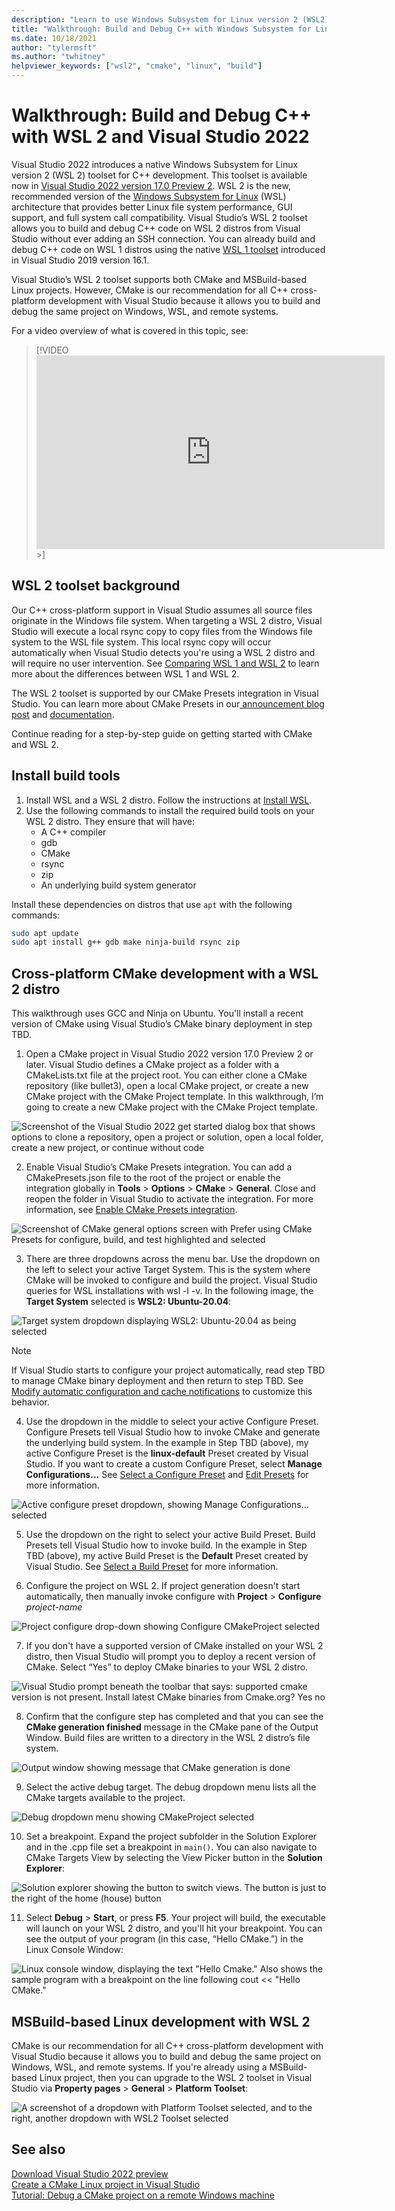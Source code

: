 ```yaml
---
description: "Learn to use Windows Subsystem for Linux version 2 (WSL2) to build and debug C++ in Visual Studio 2022"
title: "Walkthrough: Build and Debug C++ with Windows Subsystem for Linux 2 (WSL 2) and Visual Studio 2022"
ms.date: 10/18/2021
author: "tylermsft"
ms.author: "twhitney"
helpviewer_keywords: ["wsl2", "cmake", "linux", "build"]
---
```

# Walkthrough: Build and Debug C++ with WSL 2 and Visual Studio 2022

Visual Studio 2022 introduces a native Windows Subsystem for Linux version 2 (WSL 2) toolset for C++ development. This toolset is available now in [Visual Studio 2022 version 17.0 Preview 2](https://visualstudio.microsoft.com/vs/preview/vs2022/). WSL 2 is the new, recommended version of the [Windows Subsystem for Linux](/windows/wsl/about) (WSL) architecture that provides better Linux file system performance, GUI support, and full system call compatibility. Visual Studio’s WSL 2 toolset allows you to build and debug C++ code on WSL 2 distros from Visual Studio without ever adding an SSH connection. You can already build and debug C++ code on WSL 1 distros using the native [WSL 1 toolset](https://devblogs.microsoft.com/cppblog/c-with-visual-studio-2019-and-windows-subsystem-for-linux-wsl/) introduced in Visual Studio 2019 version 16.1.

Visual Studio’s WSL 2 toolset supports both CMake and MSBuild-based Linux projects. However, CMake is our recommendation for all C++ cross-platform development with Visual Studio because it allows you to build and debug the same project on Windows, WSL, and remote systems.

For a video overview of what is covered in this topic, see:

> [!VIDEO <iframe width="557" height="310" src="https://www.youtube.com/embed/IKI2w75aAow" title="YouTube video player" frameborder="0" allow="accelerometer; autoplay; clipboard-write; encrypted-media; gyroscope; picture-in-picture" allowfullscreen></iframe>>]

## WSL 2 toolset background

Our C++ cross-platform support in Visual Studio assumes all source files originate in the Windows file system. When targeting a WSL 2 distro, Visual Studio will execute a local rsync copy to copy files from the Windows file system to the WSL file system. This local rsync copy will occur automatically when Visual Studio detects you're using a WSL 2 distro and will require no user intervention. See [Comparing WSL 1 and WSL 2](/windows/wsl/compare-versions) to learn more about the differences between WSL 1 and WSL 2.

The WSL 2 toolset is supported by our CMake Presets integration in Visual Studio. You can learn more about CMake Presets in our[ announcement blog post](https://devblogs.microsoft.com/cppblog/cmake-presets-integration-in-visual-studio-and-visual-studio-code/) and [documentation](cmake-presets-vs.md).

Continue reading for a step-by-step guide on getting started with CMake and WSL 2.

## Install build tools

1. Install WSL and a WSL 2 distro. Follow the instructions at [Install WSL](/windows/wsl/install-win10).
1. Use the following commands to install the required build tools on your WSL 2 distro. They ensure that will have:
    * A C++ compiler
    * gdb
    * CMake
    * rsync
    * zip
    * An underlying build system generator

Install these dependencies on distros that use `apt` with the following commands:

```bash
sudo apt update
sudo apt install g++ gdb make ninja-build rsync zip
```

## Cross-platform CMake development with a WSL 2 distro

This walkthrough uses GCC and Ninja on Ubuntu. You'll install a recent version of CMake using Visual Studio’s CMake binary deployment in step TBD.

1. Open a CMake project in Visual Studio 2022 version 17.0 Preview 2 or later. Visual Studio defines a CMake project as a folder with a CMakeLists.txt file at the project root. You can either clone a CMake repository (like bullet3), open a local CMake project, or create a new CMake project with the CMake Project template. In this walkthrough, I’m going to create a new CMake project with the CMake Project template.

![Screenshot of the Visual Studio 2022 get started dialog box that shows options to clone a repository, open a project or solution, open a local folder, create a new project, or continue without code](media/vs2022-get-started.png)

2. Enable Visual Studio’s CMake Presets integration. You can add a CMakePresets.json file to the root of the project or enable the integration globally in **Tools** > **Options** > **CMake** > **General**. Close and reopen the folder in Visual Studio to activate the integration. For more information, see [Enable CMake Presets integration](cmake-presets-vs.md#enable-cmakepresetsjson-integration-in-visual-studio-2019).

![Screenshot of CMake general options screen with Prefer using CMake Presets for configure, build, and test highlighted and selected](media/cmake-general-prefer-cmake-presets.png)

3. There are three dropdowns across the menu bar. Use the dropdown on the left to select your active Target System. This is the system where CMake will be invoked to configure and build the project. Visual Studio queries for WSL installations with wsl -l -v. In the following image, the **Target System** selected is **WSL2: Ubuntu-20.04**:

![Target system dropdown displaying WSL2: Ubuntu-20.04 as being selected](media/vs2022-target-system-dropdown.png)

> [!NOTE]
> If Visual Studio starts to configure your project automatically, read step TBD to manage CMake binary deployment and then return to step TBD. See [Modify automatic configuration and cache notifications](cmake-presets-vs.md) to customize this behavior.

4. Use the dropdown in the middle to select your active Configure Preset. Configure Presets tell Visual Studio how to invoke CMake and generate the underlying build system. In the example in Step TBD (above), my active Configure Preset is the **linux-default** Preset created by Visual Studio. If you want to create a custom Configure Preset, select **Manage Configurations…** See [Select a Configure Preset](cmake-presets-vs.md#select-a-configure-preset) and [Edit Presets](cmake-presets-vs.md#edit-presets) for more information.

![Active configure preset dropdown, showing Manage Configurations... selected](media/vs2022-ActivePresetDropdown.png)

5. Use the dropdown on the right to select your active Build Preset. Build Presets tell Visual Studio how to invoke build. In the example in Step TBD (above), my active Build Preset is the **Default** Preset created by Visual Studio. See [Select a Build Preset](cmake-presets-vs.md#select-a-build-preset) for more information.

6. Configure the project on WSL 2. If project generation doesn't start automatically, then manually invoke configure with **Project** > **Configure** *project-name*

![Project configure drop-down showing Configure CMakeProject selected](media/vs2022-project-configure.png)

7. If you don't have a supported version of CMake installed on your WSL 2 distro, then Visual Studio will prompt you to deploy a recent version of CMake. Select “Yes” to deploy CMake binaries to your WSL 2 distro.

![Visual Studio prompt beneath the toolbar that says: supported cmake version is not present. Install latest CMake binaries from Cmake.org? Yes no](media/vs2022-supported-cmake-not-present-prompt.png)

8. Confirm that the configure step has completed and that you can see the **CMake generation finished** message in the CMake pane of the Output Window. Build files are written to a directory in the WSL 2 distro’s file system.

![Output window showing message that CMake generation is done](media/vs-output-window-cmake-generation.png)

9. Select the active debug target. The debug dropdown menu lists all the CMake targets available to the project.

![Debug dropdown menu showing CMakeProject selected](media/vs-debug-dropdown-menu-cmake.png)

10. Set a breakpoint. Expand the project subfolder in the Solution Explorer and in the .cpp file set a breakpoint in `main()`. You can also navigate to CMake Targets View by selecting the View Picker button in the **Solution Explorer**:

![Solution explorer showing the button to switch views. The button is just to the right of the home (house) button](media/solution-explorer-switch-view.png)

11. Select **Debug** > **Start**, or press **F5**. Your project will build, the executable will launch on your WSL 2 distro, and you'll hit your breakpoint. You can see the output of your program (in this case, “Hello CMake.”) in the Linux Console Window:

![Linux console window, displaying the text "Hello Cmake." Also shows the sample program with a breakpoint on the line following cout << "Hello CMake."](media/walkthrough-build-debug-wsl2-breakpoint.png)

## MSBuild-based Linux development with WSL 2

CMake is our recommendation for all C++ cross-platform development with Visual Studio because it allows you to build and debug the same project on Windows, WSL, and remote systems. If you're already using a MSBuild-based Linux project, then you can upgrade to the WSL 2 toolset in Visual Studio via **Property pages** > **General** > **Platform Toolset**:

![A screenshot of a dropdown with Platform Toolset selected, and to the right, another dropdown with WSL2 Toolset selected](media/wsl-platform-toolset-selection.png)
 


## See also

[Download Visual Studio 2022 preview](https://visualstudio.microsoft.com/vs/preview/)\
[Create a CMake Linux project in Visual Studio](../linux/cmake-linux-project.md)\
[Tutorial: Debug a CMake project on a remote Windows machine](cmake-remote-debugging.md)